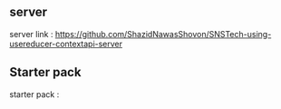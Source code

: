 ## server

server link : https://github.com/ShazidNawasShovon/SNSTech-using-usereducer-contextapi-server


## Starter pack

starter pack : 

